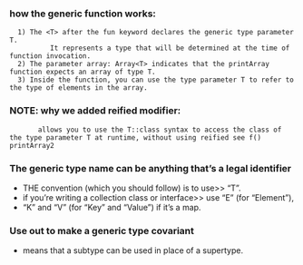 
### how the generic function works:
      1) The <T> after the fun keyword declares the generic type parameter T.
              It represents a type that will be determined at the time of function invocation.
      2) The parameter array: Array<T> indicates that the printArray function expects an array of type T.
      3) Inside the function, you can use the type parameter T to refer to the type of elements in the array.

### NOTE: why we added reified modifier:
           allows you to use the T::class syntax to access the class of the type parameter T at runtime, without using reified see f() printArray2


### The generic type name can be anything that’s a legal identifier
- THE convention (which you should follow) is to use>> “T”. 
- if you’re writing a collection class or interface>>  use “E”  (for “Element”), 
- “K” and “V” (for “Key” and “Value”) if it’s a map.

### Use out to make a generic type covariant
- means that a subtype can be used in place of a supertype.


  